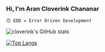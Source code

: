 ### Hi, I'm Aran Cloverink Chananar 
`🙃 EDD = Error Driven Development`

![cloverink's GitHub stats](https://github-readme-stats.vercel.app/api?username=cloverink&show_icons=true&theme=codeSTACKr)

[![Top Langs](https://github-readme-stats.vercel.app/api/top-langs/?username=cloverink&layout=compact&theme=codeSTACKr)](https://github.com/cloverink)
